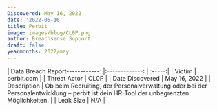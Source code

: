 ```yaml
---
Discovered: May 16, 2022
date: '2022-05-16'
title: Perbit
image: images/blog/CL0P.png
author: Breachsense Support
draft: false
yearmonths: 2022/may
---
```


| Data Breach Report------------:   |:-------------:    | :-----:|
| Victim    | perbit.com      | 
| Threat Actor    | CL0P      | 
| Date Discovered    | May 16, 2022      | 
| Description    | Ob beim Recruiting, der Personalverwaltung oder bei der Personalentwicklung – perbit ist dein HR-Tool der unbegrenzten Möglichkeiten.      | 
| Leak Size    | N/A      | 

